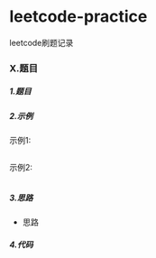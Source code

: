 # leetcode-practice
leetcode刷题记录

### X.题目

##### 1.题目


##### 2.示例
示例1:
```

```

示例2:
```

```

##### 3.思路
- 思路

##### 4.代码
```javascript

```